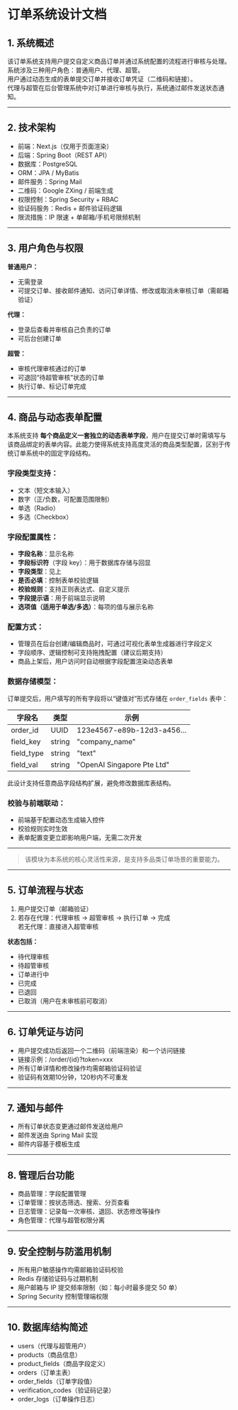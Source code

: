 # 订单系统设计文档

## 1. 系统概述

该订单系统支持用户提交自定义商品订单并通过系统配置的流程进行审核与处理。  
系统涉及三种用户角色：普通用户、代理、超管。  
用户通过动态生成的表单提交订单并接收订单凭证（二维码和链接）。  
代理与超管在后台管理系统中对订单进行审核与执行，系统通过邮件发送状态通知。

---

## 2. 技术架构

- 前端：Next.js（仅用于页面渲染）
- 后端：Spring Boot（REST API）
- 数据库：PostgreSQL
- ORM：JPA / MyBatis
- 邮件服务：Spring Mail
- 二维码：Google ZXing / 前端生成
- 权限控制：Spring Security + RBAC
- 验证码服务：Redis + 邮件验证码逻辑
- 限流措施：IP 限速 + 单邮箱/手机号限频机制

---

## 3. 用户角色与权限

**普通用户：**

- 无需登录
- 可提交订单、接收邮件通知、访问订单详情、修改或取消未审核订单（需邮箱验证）

**代理：**

- 登录后查看并审核自己负责的订单
- 可后台创建订单

**超管：**

- 审核代理审核通过的订单
- 可退回“待超管审核”状态的订单
- 执行订单、标记订单完成

---

## 4. 商品与动态表单配置

本系统支持 **每个商品定义一套独立的动态表单字段**，用户在提交订单时需填写与该商品绑定的表单内容。此能力使得系统支持高度灵活的商品类型配置，区别于传统订单系统中的固定字段结构。

### 字段类型支持：

- 文本（短文本输入）
- 数字（正/负数，可配置范围限制）
- 单选（Radio）
- 多选（Checkbox）

### 字段配置属性：

- **字段名称**：显示名称
- **字段标识符**（字段 key）：用于数据库存储与回显
- **字段类型**：见上
- **是否必填**：控制表单校验逻辑
- **校验规则**：支持正则表达式、自定义提示
- **字段提示语**：用于前端显示说明
- **选项值（适用于单选/多选）**：每项的值与展示名称

### 配置方式：

- 管理员在后台创建/编辑商品时，可通过可视化表单生成器进行字段定义
- 字段顺序、逻辑控制可支持拖拽配置（建议后期支持）
- 商品上架后，用户访问时自动根据字段配置渲染动态表单

### 数据存储模型：

订单提交后，用户填写的所有字段将以“键值对”形式存储在 `order_fields` 表中：

| 字段名     | 类型   | 示例                       |
| ---------- | ------ | -------------------------- |
| order_id   | UUID   | 123e4567-e89b-12d3-a456…   |
| field_key  | string | "company_name"             |
| field_type | string | "text"                     |
| field_val  | string | "OpenAI Singapore Pte Ltd" |

此设计支持任意商品字段结构扩展，避免修改数据库表结构。

### 校验与前端联动：

- 前端基于配置动态生成输入控件
- 校验规则实时生效
- 表单配置变更立即影响用户端，无需二次开发

---

> 该模块为本系统的核心灵活性来源，是支持多品类订单场景的重要能力。

---

## 5. 订单流程与状态

1. 用户提交订单（邮箱验证）
2. 若存在代理：代理审核 -> 超管审核 -> 执行订单 -> 完成  
   若无代理：直接进入超管审核

**状态包括：**

- 待代理审核
- 待超管审核
- 订单进行中
- 已完成
- 已退回
- 已取消（用户在未审核前可取消）

---

## 6. 订单凭证与访问

- 用户提交成功后返回一个二维码（前端渲染）和一个访问链接
- 链接示例：/order/{id}?token=xxx
- 所有订单详情和修改操作均需邮箱验证码验证
- 验证码有效期10分钟，120秒内不可重发

---

## 7. 通知与邮件

- 所有订单状态变更通过邮件发送给用户
- 邮件发送由 Spring Mail 实现
- 邮件内容基于模板生成

---

## 8. 管理后台功能

- 商品管理：字段配置管理
- 订单管理：按状态筛选、搜索、分页查看
- 日志管理：记录每一次审核、退回、状态修改等操作
- 角色管理：代理与超管权限分离

---

## 9. 安全控制与防滥用机制

- 所有用户敏感操作均需邮箱验证码校验
- Redis 存储验证码与过期机制
- 用户邮箱与 IP 提交频率限制（如：每小时最多提交 50 单）
- Spring Security 控制管理端权限

---

## 10. 数据库结构简述

- users（代理与超管用户）
- products（商品信息）
- product_fields（商品字段定义）
- orders（订单主表）
- order_fields（订单字段值）
- verification_codes（验证码记录）
- order_logs（订单操作日志）
